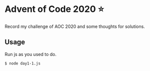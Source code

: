 Advent of Code 2020 ⭐
===

Record my challenge of AOC 2020 and some thoughts for solutions.

## Usage

Run js as you used to do.

```console
$ node day1-1.js
```
